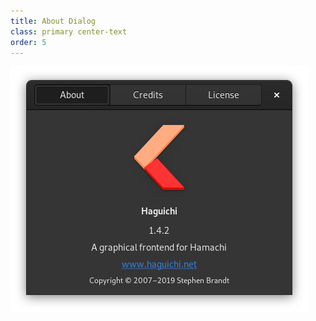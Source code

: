 ```yaml
---
title: About Dialog
class: primary center-text
order: 5
---
```

<div class="row">
  <div class="col">
    <img src="/resources/about-dialog.png" srcset="/resources/about-dialog-2x.png 2x" alt="About Dialog" />
  </div>
</div>

